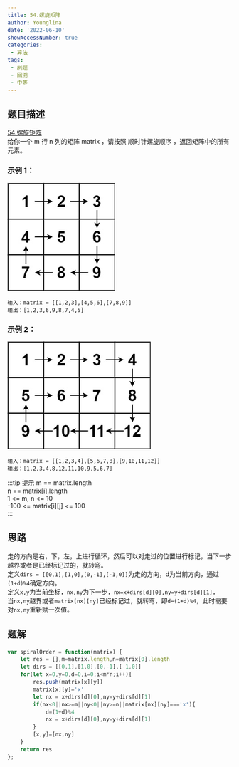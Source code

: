 ```yaml
---
title: 54.螺旋矩阵
author: Younglina
date: '2022-06-10'
showAccessNumber: true
categories:
 - 算法
tags:
 - 刷题
 - 回溯
 - 中等
--- 
```

## 题目描述
[54.螺旋矩阵](https://leetcode.cn/problems/spiral-matrix/)  
给你一个 m 行 n 列的矩阵 matrix ，请按照 顺时针螺旋顺序 ，返回矩阵中的所有元素。  

### 示例 1：
![](https://raw.githubusercontent.com/Younglina/images/master/54-1.jpg)
```
输入：matrix = [[1,2,3],[4,5,6],[7,8,9]]  
输出：[1,2,3,6,9,8,7,4,5]  
```

### 示例 2：
![](https://raw.githubusercontent.com/Younglina/images/master/54-2.jpg)
```
输入：matrix = [[1,2,3,4],[5,6,7,8],[9,10,11,12]]  
输出：[1,2,3,4,8,12,11,10,9,5,6,7]  
```

:::tip 提示
m == matrix.length  
n == matrix[i].length  
1 <= m, n <= 10  
-100 <= matrix[i][j] <= 100  
:::

## 思路
走的方向是右，下，左，上进行循环，然后可以对走过的位置进行标记，当下一步越界或者是已经标记过的，就转弯。  
定义`dirs = [[0,1],[1,0],[0,-1],[-1,0]]`为走的方向，d为当前方向，通过`(1+d)%4`确定方向。  
定义`x,y`为当前坐标，`nx,ny`为下一步，`nx=x+dirs[d][0],ny=y+dirs[d][1]`，  
当`nx,ny`越界或者`matrix[nx][ny]`已经标记过，就转弯，即`d=(1+d)%4`，此时需要对`nx,ny`重新赋一次值。  

## 题解
```javascript
var spiralOrder = function(matrix) {
    let res = [],m=matrix.length,n=matrix[0].length
    let dirs = [[0,1],[1,0],[0,-1],[-1,0]]
    for(let x=0,y=0,d=0,i=0;i<m*n;i++){
        res.push(matrix[x][y])
        matrix[x][y]='x'
        let nx = x+dirs[d][0],ny=y+dirs[d][1]
        if(nx<0||nx>=m||ny<0||ny>=n||matrix[nx][ny]==='x'){
            d=(1+d)%4
            nx = x+dirs[d][0],ny=y+dirs[d][1]
        }
        [x,y]=[nx,ny]
    }
    return res
};
```
